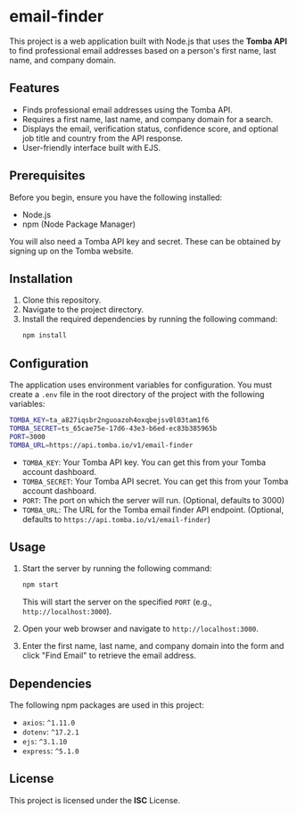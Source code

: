 # email-finder

This project is a web application built with Node.js that uses the **Tomba API** to find professional email addresses based on a person's first name, last name, and company domain.

## Features

  - Finds professional email addresses using the Tomba API.
  - Requires a first name, last name, and company domain for a search.
  - Displays the email, verification status, confidence score, and optional job title and country from the API response.
  - User-friendly interface built with EJS.

## Prerequisites

Before you begin, ensure you have the following installed:

  - Node.js
  - npm (Node Package Manager)

You will also need a Tomba API key and secret. These can be obtained by signing up on the Tomba website.

## Installation

1.  Clone this repository.
2.  Navigate to the project directory.
3.  Install the required dependencies by running the following command:
    ```sh
    npm install
    ```

## Configuration

The application uses environment variables for configuration. You must create a `.env` file in the root directory of the project with the following variables:

```sh
TOMBA_KEY=ta_a827iqsbr2nguoazoh4oxqbejsv0l03tam1f6
TOMBA_SECRET=ts_65cae75e-17d6-43e3-b6ed-ec83b385965b
PORT=3000
TOMBA_URL=https://api.tomba.io/v1/email-finder
```

  * `TOMBA_KEY`: Your Tomba API key. You can get this from your Tomba account dashboard.
  * `TOMBA_SECRET`: Your Tomba API secret. You can get this from your Tomba account dashboard.
  * `PORT`: The port on which the server will run. (Optional, defaults to 3000)
  * `TOMBA_URL`: The URL for the Tomba email finder API endpoint. (Optional, defaults to `https://api.tomba.io/v1/email-finder`)

## Usage

1.  Start the server by running the following command:

    ```sh
    npm start
    ```

    This will start the server on the specified `PORT` (e.g., `http://localhost:3000`).

2.  Open your web browser and navigate to `http://localhost:3000`.

3.  Enter the first name, last name, and company domain into the form and click "Find Email" to retrieve the email address.

## Dependencies

The following npm packages are used in this project:

  * `axios`: `^1.11.0`
  * `dotenv`: `^17.2.1`
  * `ejs`: `^3.1.10`
  * `express`: `^5.1.0`

## License

This project is licensed under the **ISC** License.
